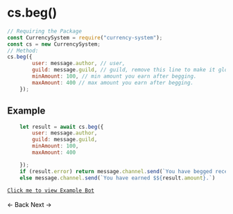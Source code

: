 # cs.beg()
```js
// Requiring the Package
const CurrencySystem = require("currency-system");
const cs = new CurrencySystem;
// Method:
cs.beg({
        user: message.author, // user,
        guild: message.guild, // guild, remove this line to make it global
        minAmount: 100, // min amount you earn after begging.
        maxAmount: 400 // max amount you earn after begging.
    });
```
## Example
```js
    let result = await cs.beg({
        user: message.author,
        guild: message.guild,
        minAmount: 100,
        maxAmount: 400

    });
    if (result.error) return message.channel.send(`You have begged recently Try again in ${result.time}`);
    else message.channel.send(`You have earned $${result.amount}.`)
```
[`Click me to view Example Bot`](https://github.com/BIntelligent/currency-system/tree/main/v12-ExampleBot) <br><br>
<a href="https://bintelligent.github.io/currency-system/examples/rob" class="button"><- Back</a>
<a href="https://bintelligent.github.io/currency-system/examples/getUserItems" class="button">Next -></a> <br><br><br>
<style>
.button {
    -webkit-appearance: button;
    -moz-appearance: button;
    appearance: button;
    text-align: center;
    text-decoration: none;
    color: initial;
}
 </style>
